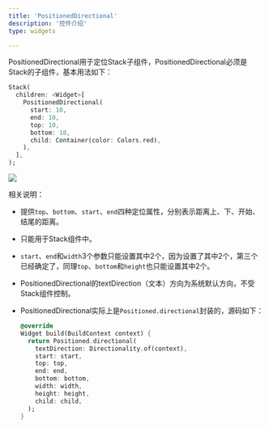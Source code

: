 ```yaml
---
title: 'PositionedDirectional'
description: '控件介绍'
type: widgets

---
```




PositionedDirectional用于定位Stack子组件，PositionedDirectional必须是Stack的子组件，基本用法如下：

```dart
Stack(
  children: <Widget>[
    PositionedDirectional(
      start: 10,
      end: 10,
      top: 10,
      bottom: 10,
      child: Container(color: Colors.red),
    ),
  ],
);
```

![](https://img-blog.csdnimg.cn/20200306131919802.png?x-oss-process=image/watermark,type_ZmFuZ3poZW5naGVpdGk,shadow_10,text_aHR0cHM6Ly9ibG9nLmNzZG4ubmV0L21lbmdrczE5ODc=,size_16,color_FFFFFF,t_70)

相关说明：

- 提供`top`、`bottom`、`start`、`end`四种定位属性，分别表示距离上、下、开始、结尾的距离。

- 只能用于Stack组件中。

- `start`、`end`和`width`3个参数只能设置其中2个，因为设置了其中2个，第三个已经确定了，同理`top`、`bottom`和`height`也只能设置其中2个。

- PositionedDirectional的textDirection（文本）方向为系统默认方向，不受Stack组件控制。

- PositionedDirectional实际上是`Positioned.directional`封装的，源码如下：

  ```dart
  @override
  Widget build(BuildContext context) {
    return Positioned.directional(
      textDirection: Directionality.of(context),
      start: start,
      top: top,
      end: end,
      bottom: bottom,
      width: width,
      height: height,
      child: child,
    );
  }
  ```

